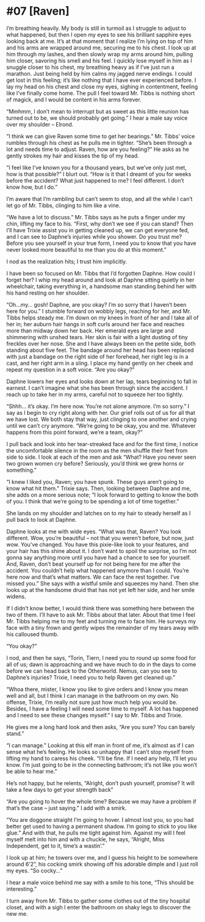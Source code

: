# #07 [Raven]

I’m breathing heavily. My body is still in turmoil as I struggle to adjust to what happened, but then I open my eyes to see his brilliant sapphire eyes looking back at me. It’s at that moment that I realize I’m lying on top of him and his arms are wrapped around me, securing me to his chest. I look up at him through my lashes, and then slowly wrap my arms around him, pulling him closer, savoring his smell and his feel. I quickly lose myself in him as I snuggle closer to his chest, my breathing heavy as if I’ve just run a marathon. Just being held by him calms my jagged nerve endings. I could get lost in this feeling; it’s like nothing that I have ever experienced before. I lay my head on his chest and close my eyes, sighing in contentment, feeling like I’ve finally come home. The pull I feel toward Mr. Tibbs is nothing short of magick, and I would be content in his arms forever.

“Mmhmm, I don’t mean to interrupt but as sweet as this little reunion has turned out to be, we should probably get going.” I hear a male say voice over my shoulder – Elrond.

”I think we can give Raven some time to get her bearings.” Mr. Tibbs’ voice rumbles through his chest as he pulls me in tighter. “She’s been through a lot and needs time to adjust. Raven, how are you feeling?” He asks as he gently strokes my hair and kisses the tip of my head.

”I feel like I’ve known you for a thousand years, but we’ve only just met, how is that possible?” I blurt out. “How is it that I dreamt of you for weeks before the accident? What just happened to me? I feel different. I don’t know how, but I do.”

I’m aware that I’m rambling but can’t seem to stop, and all the while I can’t let go of Mr. Tibbs, clinging to him like a vine.

“We have a lot to discuss.” Mr. Tibbs says as he puts a finger under my chin, lifting my face to his. “First, why don’t we see if you can stand? Then I’ll have Trixie assist you in getting cleaned up, we can get everyone fed, and I can see to Daphne’s injuries while you shower. Do you trust me? Before you see yourself in your true form, I need you to know that you have never looked more beautiful to me than you do at this moment.”

I nod as the realization hits; I trust him implicitly.

I have been so focused on Mr. Tibbs that I’d forgotten Daphne. How could I forget her? I whip my head around and look at Daphne sitting quietly in her wheelchair, taking everything in, a handsome man standing behind her with his hand resting on her shoulder.

“Oh…my… gosh! Daphne, are you okay? I’m so sorry that I haven’t been here for you.” I stumble forward on wobbly legs, reaching for her, and Mr. Tibbs helps steady me. I’m down on my knees in front of her and I take all of her in; her auburn hair hangs in soft curls around her face and reaches more than midway down her back. Her emerald eyes are large and shimmering with unshed tears. Her skin is fair with a light dusting of tiny freckles over her nose. She and I have always been on the petite side, both standing about five feet. The bandage around her head has been replaced with just a bandage on the right side of her forehead, her right leg is in a cast, and her right arm in a sling. I place my hand gently on her cheek and repeat my question in a soft voice. “Are you okay?”

Daphne lowers her eyes and looks down at her lap, tears beginning to fall in earnest. I can’t imagine what she has been through since the accident. I reach up to take her in my arms, careful not to squeeze her too tightly.

“Shhh… it’s okay. I’m here now. You’re not alone anymore. I’m so sorry.” I say as I begin to cry right along with her. Our grief rolls out of us for all that we have lost. We both stay that way, just clinging to one another and crying until we can’t cry anymore. “We’re going to be okay, you and me. Whatever happens from this point forward, we’re a team, okay?”

I pull back and look into her tear-streaked face and for the first time, I notice the uncomfortable silence in the room as the men shuffle their feet from side to side. I look at each of the men and ask “What? Have you never seen two grown women cry before? Seriously, you’d think we grew horns or something.”

“I knew I liked you, Raven; you have spunk. These guys aren’t going to know what hit them.” Trixie says. Then, looking between Daphne and me, she adds on a more serious note; “I look forward to getting to know the both of you. I think that we’re going to be spending a lot of time together.”

She lands on my shoulder and latches on to my hair to steady herself as I pull back to look at Daphne.

Daphne looks at me with wide eyes. “What was that, Raven? You look different. Wow, you’re beautiful – not that you weren’t before, but now, just wow. You’ve changed. You have this pixie-like look to your features, and your hair has this shine about it. I don’t want to spoil the surprise, so I’m not gonna say anything more until you have had a chance to see for yourself. And, Raven, don’t beat yourself up for not being here for me after the accident. You couldn’t help what happened anymore than I could. You’re here now and that’s what matters. We can face the rest together. I’ve missed you.” She says with a wistful smile and squeezes my hand. Then she looks up at the handsome druid that has not yet left her side, and her smile widens.

If I didn’t know better, I would think there was something here between the two of them. I’ll have to ask Mr. Tibbs about that later. About that time I feel Mr. Tibbs helping me to my feet and turning me to face him. He surveys my face with a tiny frown and gently wipes the remainder of my tears away with his calloused thumb.

“You okay?”

I nod, and then he says, “Torin, Tiern, I need you to round up some food for all of us; dawn is approaching and we have much to do in the days to come before we can head back to the Otherworld. Nemus, can you see to Daphne’s injuries? Trixie, I need you to help Raven get cleaned up.”

“Whoa there, mister, I know you like to give orders and I know you mean well and all, but I think I can manage in the bathroom on my own. No offense, Trixie, I’m really not sure just how much help you would be. Besides, I have a feeling I will need some time to myself. A lot has happened and I need to see these changes myself.” I say to Mr. Tibbs and Trixie.

He gives me a long hard look and then asks, “Are you sure? You can barely stand.”

“I can manage.” Looking at this elf man in front of me, it’s almost as if I can sense what he’s feeling. He looks so unhappy that I can’t stop myself from lifting my hand to caress his cheek. “I’ll be fine. If I need any help, I’ll let you know. I’m just going to be in the connecting bathroom; it’s not like you won’t be able to hear me.”

He’s not happy, but he relents, “Alright, don’t push yourself, promise? It will take a few days to get your strength back”

“Are you going to hover the whole time? Because we may have a problem if that’s the case – just saying.” I add with a smirk.

“You are doggone straight I’m going to hover. I almost lost you, so you had better get used to having a permanent shadow. I’m going to stick to you like glue.” And with that, he pulls me tight against him. Against my will I feel myself melt into him and with a chuckle, he says, “Alright, Miss Independent, get to it, time’s a wastin’.”

I look up at him; he towers over me, and I guess his height to be somewhere around 6’2”, his cocking smirk showing off his adorable dimple and I just roll my eyes. “So cocky…”

I hear a male voice behind me say with a smile to his tone, “This should be interesting.”

I turn away from Mr. Tibbs to gather some clothes out of the tiny hospital closet, and with a sigh I enter the bathroom on shaky legs to discover the new me.
